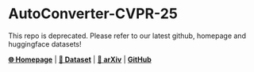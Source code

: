 ﻿# AutoConverter-CVPR-25
This repo is deprecated. Please refer to our latest github, homepage and huggingface datasets!

[**🌐 Homepage**](https://yuhui-zh15.github.io/AutoConverter-Website/) | [**🤗 Dataset**](https://huggingface.co/datasets/suyc21/VMCBench/) | [**📖 arXiv**](https://arxiv.org/abs/2501.03225) | [**GitHub**](https://github.com/yuhui-zh15/AutoConverter)
